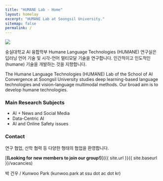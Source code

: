 ```yaml
---
title: "HUMANE Lab - Home"
layout: homelay
excerpt: "HUMANE Lab at Soongsil University."
sitemap: false
permalink: /
---
```


<img src="{{ site.url }}{{ site.baseurl }}/images/teampic/202212_송년회.jpg" style="max-width:100%; height:auto;"/>

숭실대학교 AI 융합학부 Humane Language Technologies (HUMANE) 연구실은 딥러닝 언어 기술 및 시각-언어 멀티모달 기술을 연구합니다. 인간적이고 인도적인 (humane) 기술을 개발하는 것을 지향합니다.

The Humane Language Technologies (HUMANE) Lab of the School of AI Convergence at Soongsil University studies deep learning-based language technologies and vision-language multimodal methods. Our broad aim is to develop humane technologies.

### Main Research Subjects

- AI + News and Social Media
- Data-Centric AI
- AI and Online Safety issues


### Contact

연구 협업, 산학 협력 등 다양한 형태의 협업을 환영합니다.

[**(Looking for new members to join our group!)**]({{ site.url }}{{ site.baseurl }}/vacancies)

박 건우 / Kunwoo Park (kunwoo.park at ssu dot ac dot kr)

 

